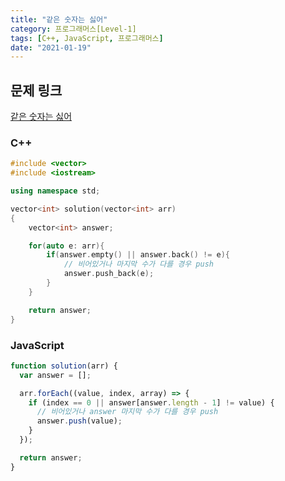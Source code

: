 ```yaml
---
title: "같은 숫자는 싫어"
category: 프로그래머스[Level-1]
tags: [C++, JavaScript, 프로그래머스]
date: "2021-01-19"
---
```


## 문제 링크

[같은 숫자는 싫어](https://programmers.co.kr/learn/courses/30/lessons/12906)

### C++

```cpp
#include <vector>
#include <iostream>

using namespace std;

vector<int> solution(vector<int> arr)
{
    vector<int> answer;

    for(auto e: arr){
        if(answer.empty() || answer.back() != e){
            // 비어있거나 마지막 수가 다를 경우 push
            answer.push_back(e);
        }
    }

    return answer;
}
```

### JavaScript

```js
function solution(arr) {
  var answer = [];

  arr.forEach((value, index, array) => {
    if (index == 0 || answer[answer.length - 1] != value) {
      // 비어있거나 answer 마지막 수가 다를 경우 push
      answer.push(value);
    }
  });

  return answer;
}
```
